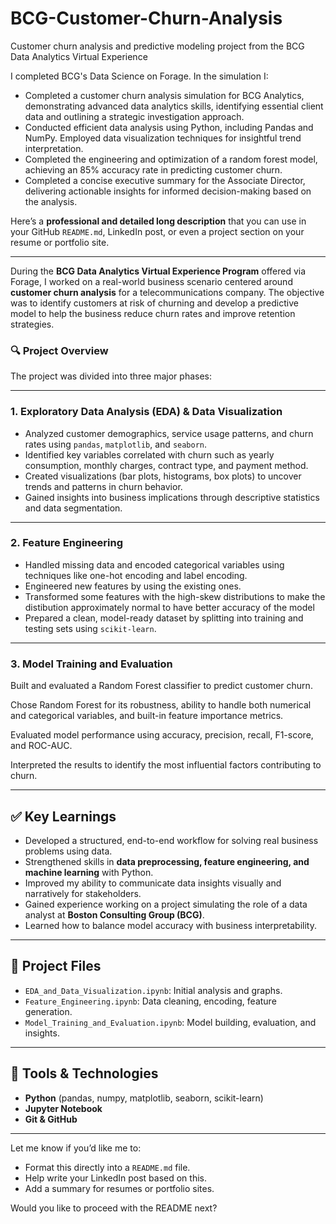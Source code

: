# BCG-Customer-Churn-Analysis
Customer churn analysis and predictive modeling project from the BCG Data Analytics Virtual Experience

I completed BCG's Data Science on Forage. In the simulation I:
 - Completed a customer churn analysis simulation for BCG Analytics, demonstrating advanced data analytics skills, identifying essential client data and outlining a strategic investigation approach.
- Conducted efficient data analysis using Python, including Pandas and NumPy. Employed data visualization techniques for insightful trend interpretation.
- Completed the engineering and optimization of a random forest model, achieving an 85% accuracy rate in predicting customer churn.
- Completed a concise executive summary for the Associate Director, delivering actionable insights for informed decision-making based on the analysis.

Here’s a **professional and detailed long description** that you can use in your GitHub `README.md`, LinkedIn post, or even a project section on your resume or portfolio site.

---

During the **BCG Data Analytics Virtual Experience Program** offered via Forage, I worked on a real-world business scenario centered around **customer churn analysis** for a telecommunications company. The objective was to identify customers at risk of churning and develop a predictive model to help the business reduce churn rates and improve retention strategies.

### 🔍 Project Overview

The project was divided into three major phases:

---

### 1. **Exploratory Data Analysis (EDA) & Data Visualization**

* Analyzed customer demographics, service usage patterns, and churn rates using `pandas`, `matplotlib`, and `seaborn`.
* Identified key variables correlated with churn such as yearly consumption, monthly charges, contract type, and payment method.
* Created visualizations (bar plots, histograms, box plots) to uncover trends and patterns in churn behavior.
* Gained insights into business implications through descriptive statistics and data segmentation.

---

### 2. **Feature Engineering**

* Handled missing data and encoded categorical variables using techniques like one-hot encoding and label encoding.
* Engineered new features by using the existing ones.
* Transformed some features with the high-skew distributions to make the distibution approximately normal to have better accuracy of the model
* Prepared a clean, model-ready dataset by splitting into training and testing sets using `scikit-learn`.

---

### 3. Model Training and Evaluation
Built and evaluated a Random Forest classifier to predict customer churn.

Chose Random Forest for its robustness, ability to handle both numerical and categorical variables, and built-in feature importance metrics.

Evaluated model performance using accuracy, precision, recall, F1-score, and ROC-AUC.

Interpreted the results to identify the most influential factors contributing to churn.

---

## ✅ Key Learnings

* Developed a structured, end-to-end workflow for solving real business problems using data.
* Strengthened skills in **data preprocessing, feature engineering, and machine learning** with Python.
* Improved my ability to communicate data insights visually and narratively for stakeholders.
* Gained experience working on a project simulating the role of a data analyst at **Boston Consulting Group (BCG)**.
* Learned how to balance model accuracy with business interpretability.

---

## 📁 Project Files

* `EDA_and_Data_Visualization.ipynb`: Initial analysis and graphs.
* `Feature_Engineering.ipynb`: Data cleaning, encoding, feature generation.
* `Model_Training_and_Evaluation.ipynb`: Model building, evaluation, and insights.

---

## 🚀 Tools & Technologies

* **Python** (pandas, numpy, matplotlib, seaborn, scikit-learn)
* **Jupyter Notebook**
* **Git & GitHub**

---

Let me know if you’d like me to:

* Format this directly into a `README.md` file.
* Help write your LinkedIn post based on this.
* Add a summary for resumes or portfolio sites.

Would you like to proceed with the README next?
